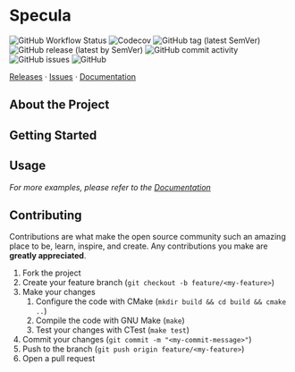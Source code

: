 # Specula

![GitHub Workflow Status](https://img.shields.io/github/workflow/status/LuxAter/Specula/CI?label=Build&style=flat-square)
![Codecov](https://img.shields.io/codecov/c/github/LuxAter/Specula?label=Coverage&style=flat-square)
![GitHub tag (latest SemVer)](https://img.shields.io/github/v/tag/LuxAter/Specula?label=Tag&style=flat-square)
![GitHub release (latest by SemVer)](https://img.shields.io/github/downloads/LuxAter/Specula/latest/total?label=Downloads&style=flat-square)
![GitHub commit activity](https://img.shields.io/github/commit-activity/m/LuxAter/Specula?label=Commit%20Activity&style=flat-square)
![GitHub issues](https://img.shields.io/github/issues/LuxAter/Specula?label=Issues&style=flat-square)
![GitHub](https://img.shields.io/github/license/LuxAter/Specula?label=License&style=flat-square)

[Releases](https://github.com/LuxAter/Specula/releases) ·
[Issues](https://github.com/LuxAter/Specula/issues) ·
[Documentation](https://luxater.github.io/Specula/)

## About the Project

## Getting Started

## Usage

_For more examples, please refer to the [Documentation](https://luxater.github.io/Specula/)_

## Contributing

Contributions are what make the open source community such an amazing place to
be, learn, inspire, and create. Any contributions you make are **greatly
appreciated**.

1. Fork the project
2. Create your feature branch (`git checkout -b feature/<my-feature>`)
3. Make your changes
   1. Configure the code with CMake (`mkdir build && cd build && cmake ..`)
   2. Compile the code with GNU Make (`make`)
   3. Test your changes with CTest (`make test`)
4. Commit your changes (`git commit -m "<my-commit-message>"`)
5. Push to the branch (`git push origin feature/<my-feature>`)
6. Open a pull request